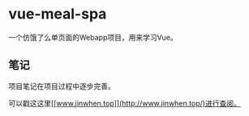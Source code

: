 # vue-meal-spa
一个仿饿了么单页面的Webapp项目，用来学习Vue。

## 笔记
项目笔记在项目过程中逐步完善。

可以戳这这里[[www.jinwhen.top]](http://www.jinwhen.top/)进行查阅。

